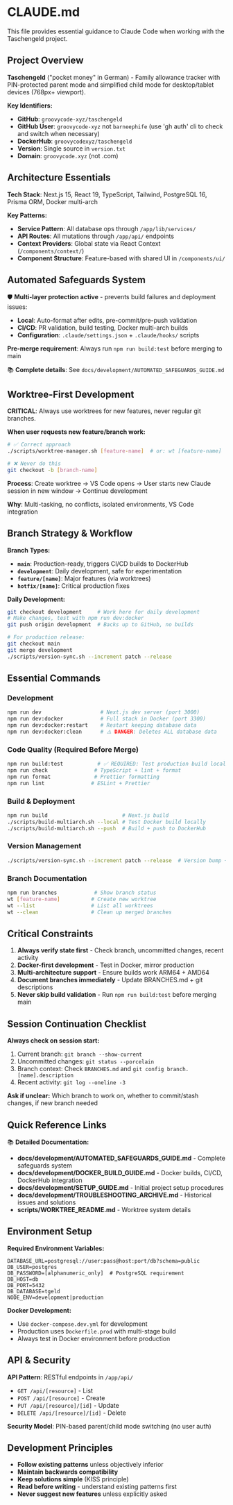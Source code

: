 # CLAUDE.md

This file provides essential guidance to Claude Code when working with the Taschengeld project.

## Project Overview

**Taschengeld** ("pocket money" in German) - Family allowance tracker with PIN-protected parent mode and simplified child mode for desktop/tablet devices (768px+ viewport).

**Key Identifiers:**
- **GitHub**: `groovycode-xyz/taschengeld` 
- **GitHub User**: `groovycode-xyz` not `barneephife` (use 'gh auth' cli to check and switch when necessary)
- **DockerHub**: `groovycodexyz/taschengeld`
- **Version**: Single source in `version.txt`
- **Domain**: `groovycode.xyz` (not .com)

## Architecture Essentials

**Tech Stack**: Next.js 15, React 19, TypeScript, Tailwind, PostgreSQL 16, Prisma ORM, Docker multi-arch

**Key Patterns:**
- **Service Pattern**: All database ops through `/app/lib/services/`
- **API Routes**: All mutations through `/app/api/` endpoints  
- **Context Providers**: Global state via React Context (`/components/context/`)
- **Component Structure**: Feature-based with shared UI in `/components/ui/`

## Automated Safeguards System

🛡️ **Multi-layer protection active** - prevents build failures and deployment issues:
- **Local**: Auto-format after edits, pre-commit/pre-push validation
- **CI/CD**: PR validation, build testing, Docker multi-arch builds
- **Configuration**: `.claude/settings.json` + `.claude/hooks/` scripts

**Pre-merge requirement**: Always run `npm run build:test` before merging to main

📚 **Complete details**: See `docs/development/AUTOMATED_SAFEGUARDS_GUIDE.md`

## Worktree-First Development

**CRITICAL**: Always use worktrees for new features, never regular git branches.

**When user requests new feature/branch work:**
```bash
# ✅ Correct approach
./scripts/worktree-manager.sh [feature-name]  # or: wt [feature-name]

# ❌ Never do this  
git checkout -b [branch-name]
```

**Process**: Create worktree → VS Code opens → User starts new Claude session in new window → Continue development

**Why**: Multi-tasking, no conflicts, isolated environments, VS Code integration

## Branch Strategy & Workflow

**Branch Types:**
- **`main`**: Production-ready, triggers CI/CD builds to DockerHub
- **`development`**: Daily development, safe for experimentation  
- **`feature/[name]`**: Major features (via worktrees)
- **`hotfix/[name]`**: Critical production fixes

**Daily Development:**
```bash
git checkout development     # Work here for daily development
# Make changes, test with npm run dev:docker
git push origin development  # Backs up to GitHub, no builds

# For production release:
git checkout main
git merge development  
./scripts/version-sync.sh --increment patch --release
```

## Essential Commands

### Development
```bash
npm run dev                   # Next.js dev server (port 3000)
npm run dev:docker            # Full stack in Docker (port 3300)  
npm run dev:docker:restart    # Restart keeping database data
npm run dev:docker:clean      # ⚠️ DANGER: Deletes ALL database data
```

### Code Quality (Required Before Merge)
```bash
npm run build:test           # ✅ REQUIRED: Test production build locally
npm run check               # TypeScript + lint + format
npm run format              # Prettier formatting
npm run lint               # ESLint + Prettier
```

### Build & Deployment
```bash
npm run build                        # Next.js build
./scripts/build-multiarch.sh --local # Test Docker build locally
./scripts/build-multiarch.sh --push  # Build + push to DockerHub
```

### Version Management
```bash
./scripts/version-sync.sh --increment patch --release  # Version bump + release
```

### Branch Documentation
```bash
npm run branches            # Show branch status
wt [feature-name]          # Create new worktree
wt --list                  # List all worktrees
wt --clean                 # Clean up merged branches
```

## Critical Constraints

1. **Always verify state first** - Check branch, uncommitted changes, recent activity
2. **Docker-first development** - Test in Docker, mirror production  
3. **Multi-architecture support** - Ensure builds work ARM64 + AMD64
4. **Document branches immediately** - Update BRANCHES.md + git descriptions
5. **Never skip build validation** - Run `npm run build:test` before merging main

## Session Continuation Checklist

**Always check on session start:**
1. Current branch: `git branch --show-current`
2. Uncommitted changes: `git status --porcelain`  
3. Branch context: Check `BRANCHES.md` and `git config branch.[name].description`
4. Recent activity: `git log --oneline -3`

**Ask if unclear:** Which branch to work on, whether to commit/stash changes, if new branch needed

## Quick Reference Links

📚 **Detailed Documentation:**
- **docs/development/AUTOMATED_SAFEGUARDS_GUIDE.md** - Complete safeguards system
- **docs/development/DOCKER_BUILD_GUIDE.md** - Docker builds, CI/CD, DockerHub integration  
- **docs/development/SETUP_GUIDE.md** - Initial project setup procedures
- **docs/development/TROUBLESHOOTING_ARCHIVE.md** - Historical issues and solutions
- **scripts/WORKTREE_README.md** - Worktree system details

## Environment Setup

**Required Environment Variables:**
```env
DATABASE_URL=postgresql://user:pass@host:port/db?schema=public
DB_USER=postgres
DB_PASSWORD=[alphanumeric_only]  # PostgreSQL requirement
DB_HOST=db
DB_PORT=5432
DB_DATABASE=tgeld
NODE_ENV=development|production
```

**Docker Development:**
- Use `docker-compose.dev.yml` for development
- Production uses `Dockerfile.prod` with multi-stage build
- Always test in Docker environment before production

## API & Security

**API Pattern**: RESTful endpoints in `/app/api/`
- `GET /api/[resource]` - List
- `POST /api/[resource]` - Create  
- `PUT /api/[resource]/[id]` - Update
- `DELETE /api/[resource]/[id]` - Delete

**Security Model**: PIN-based parent/child mode switching (no user auth)

## Development Principles

- **Follow existing patterns** unless objectively inferior
- **Maintain backwards compatibility** 
- **Keep solutions simple** (KISS principle)
- **Read before writing** - understand existing patterns first
- **Never suggest new features** unless explicitly asked
